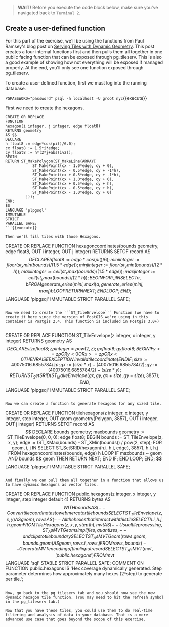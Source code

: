 >**WAIT!** Before you execute the code block below, make sure you've navigated back to ```Terminal 2```. 

## Create a user-defined function

For this part of the exercise, we'll be using the functions from Paul Ramsey's blog post on [Serving Tiles with Dynamic Geometry](https://info.crunchydata.com/blog/tile-serving-with-dynamic-geometry). This post creates a four internal funcitons first and then pulls them all together in one public facing function that can be exposed through pg_tileserv. This is also a good example of showing how not everything will be exposed if managed properly. At the end, you'll only see one function exposed through pg_tileserv. 

To create a user-defined function, first we must log into the running database.

```PGPASSWORD="password" psql -h localhost -U groot nyc```{{execute}}


First we need to create the hexagons.

```
CREATE OR REPLACE 
FUNCTION 
hexagon(i integer, j integer, edge float8) 
RETURNS geometry 
AS $$ 
DECLARE 
h float8 := edge*cos(pi()/6.0); 
cx float8 := 1.5*i*edge; 
cy float8 := h*(2*j+abs(i%2)); 
BEGIN 
RETURN ST_MakePolygon(ST_MakeLine(ARRAY[ 
            ST_MakePoint(cx - 1.0*edge, cy + 0), 
            ST_MakePoint(cx - 0.5*edge, cy + -1*h), 
            ST_MakePoint(cx + 0.5*edge, cy + -1*h), 
            ST_MakePoint(cx + 1.0*edge, cy + 0), 
            ST_MakePoint(cx + 0.5*edge, cy + h), 
            ST_MakePoint(cx - 0.5*edge, cy + h), 
            ST_MakePoint(cx - 1.0*edge, cy + 0) 
         ])); 
END; 
$$ 
LANGUAGE 'plpgsql' 
IMMUTABLE 
STRICT 
PARALLEL SAFE;
```{{execute}}

Then we'll fill tiles with those Hexagons.

```
CREATE OR REPLACE 
FUNCTION hexagoncoordinates(bounds geometry, edge float8, 
                            OUT i integer, OUT j integer) 
RETURNS SETOF record 
AS $$ 
    DECLARE 
        h float8 := edge*cos(pi()/6); 
        mini integer := floor(st_xmin(bounds) / (1.5*edge)); 
        minj integer := floor(st_ymin(bounds) / (2*h)); 
        maxi integer := ceil(st_xmax(bounds) / (1.5*edge)); 
        maxj integer := ceil(st_ymax(bounds) / (2*h)); 
    BEGIN 
    FOR i, j IN 
    SELECT a, b 
    FROM generate_series(mini, maxi) a, 
         generate_series(minj, maxj) b 
    LOOP 
       RETURN NEXT; 
    END LOOP; 
    END; 
$$
LANGUAGE 'plpgsql' 
IMMUTABLE 
STRICT 
PARALLEL SAFE;
```{{execute}}

Now we need to create the ```ST_TileEnvelope``` Function (we have to create it here since the version of PostGIS we're using in this container is Postgis 2.4. This function is included in Postgis 3.0+)


```
CREATE OR REPLACE
FUNCTION ST_TileEnvelope(z integer, x integer, y integer)
RETURNS geometry
AS $$
  DECLARE
    size float8;
    zp integer = pow(2, z);
    gx float8;
    gy float8;
  BEGIN
    IF y >= zp OR y < 0 OR x >= zp OR x < 0 THEN
        RAISE EXCEPTION 'invalid tile coordinate (%, %, %)', z, x, y;
    END IF;
    size := 40075016.6855784 / zp;
    gx := (size * x) - (40075016.6855784/2);
    gy := (40075016.6855784/2) - (size * y);
    RETURN ST_SetSRID(ST_MakeEnvelope(gx, gy, gx + size, gy - size), 3857);
  END;
$$
LANGUAGE 'plpgsql'
IMMUTABLE
STRICT
PARALLEL SAFE;
```{{execute}}

Now we can create a function to generate hexagons for any sized tile.

```
CREATE OR REPLACE 
FUNCTION tilehexagons(z integer, x integer, y integer, step integer, 
                      OUT geom geometry(Polygon, 3857), OUT i integer, OUT j integer) 
RETURNS SETOF record 
AS $$ 
    DECLARE 
        bounds geometry; 
        maxbounds geometry := ST_TileEnvelope(0, 0, 0); 
        edge float8; 
    BEGIN 
    bounds := ST_TileEnvelope(z, x, y); 
    edge := (ST_XMax(bounds) - ST_XMin(bounds)) / pow(2, step); 
    FOR geom, i, j IN 
    SELECT ST_SetSRID(hexagon(h.i, h.j, edge), 3857), h.i, h.j 
    FROM hexagoncoordinates(bounds, edge) h 
    LOOP 
       IF maxbounds ~ geom AND bounds && geom THEN 
            RETURN NEXT; 
         END IF; 
     END LOOP; 
     END; 
$$ 
LANGUAGE 'plpgsql' 
IMMUTABLE 
STRICT 
PARALLEL SAFE;
```{{execute}}

And finally we can pull them all together in a function that allows us to have dynamic hexagons as vector tiles.

```
CREATE OR REPLACE 
FUNCTION public.hexagons(z integer, x integer, y integer, step integer default 4) 
RETURNS bytea 
AS $$ 
WITH 
bounds AS ( 
    -- Convert tile coordinates to web mercator tile bounds 
    SELECT ST_TileEnvelope(z, x, y) AS geom  
 ),
 rows AS (
    -- All the hexes that interact with this tile 
    SELECT h.i, h.j, h.geom 
    FROM TileHexagons(z, x, y, step) h 
 ), 
 mvt AS ( 
     -- Usual tile processing, ST_AsMVTGeom simplifies, quantizes, 
     -- and clips to tile boundary 
    SELECT ST_AsMVTGeom(rows.geom, bounds.geom) AS geom, 
           rows.i, rows.j 
    FROM rows, bounds 
) 
-- Generate MVT encoding of final input record 
SELECT ST_AsMVT(mvt, 'public.hexagons') FROM mvt 
$$ 
LANGUAGE 'sql' 
STABLE 
STRICT 
PARALLEL SAFE; 
COMMENT ON FUNCTION public.hexagons IS 'Hex coverage dynamically generated. Step parameter determines how approximately many hexes (2^step) to generate per tile.';
```{{execute}}

Now, go back to the pg_tileserv tab and you should now see the new dynamic hexagon tile function. (You may need to hit the refresh symbol in the pg_tileserv tab.)

Now that you have these tiles, you could use them to do real-time filtering and analysis of data in your database. That is a more advanced use case that goes beyond the scope of this exercise.

